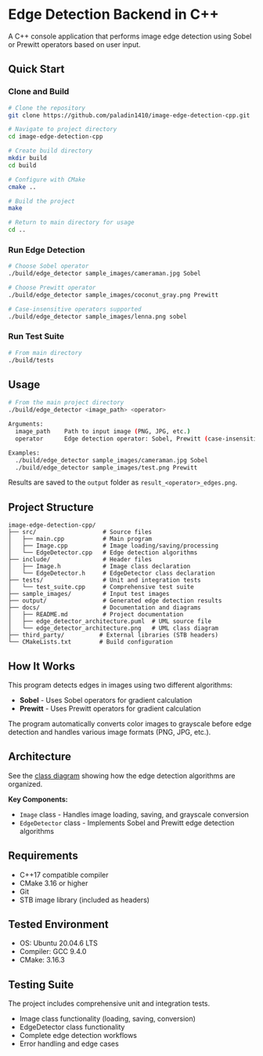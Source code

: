 # Edge Detection Backend in C++

A C++ console application that performs image edge detection using Sobel or Prewitt operators based on user input.

## Quick Start

### Clone and Build
```bash
# Clone the repository
git clone https://github.com/paladin1410/image-edge-detection-cpp.git

# Navigate to project directory
cd image-edge-detection-cpp

# Create build directory
mkdir build
cd build

# Configure with CMake
cmake ..

# Build the project
make

# Return to main directory for usage
cd ..
```

### Run Edge Detection
```bash
# Choose Sobel operator
./build/edge_detector sample_images/cameraman.jpg Sobel

# Choose Prewitt operator  
./build/edge_detector sample_images/coconut_gray.png Prewitt

# Case-insensitive operators supported
./build/edge_detector sample_images/lenna.png sobel
```

### Run Test Suite
```bash
# From main directory
./build/tests
```

## Usage

```bash
# From the main project directory
./build/edge_detector <image_path> <operator>

Arguments:
  image_path    Path to input image (PNG, JPG, etc.)
  operator      Edge detection operator: Sobel, Prewitt (case-insensitive)

Examples:
  ./build/edge_detector sample_images/cameraman.jpg Sobel
  ./build/edge_detector sample_images/test.png Prewitt
```

Results are saved to the `output` folder as `result_<operator>_edges.png`.

## Project Structure

```
image-edge-detection-cpp/
├── src/                   # Source files
│   ├── main.cpp           # Main program
│   ├── Image.cpp          # Image loading/saving/processing
│   └── EdgeDetector.cpp   # Edge detection algorithms
├── include/               # Header files
│   ├── Image.h            # Image class declaration
│   └── EdgeDetector.h     # EdgeDetector class declaration
├── tests/                 # Unit and integration tests
│   └── test_suite.cpp     # Comprehensive test suite
├── sample_images/         # Input test images
├── output/                # Generated edge detection results
├── docs/                  # Documentation and diagrams
│   ├── README.md          # Project documentation
│   ├── edge_detector_architecture.puml  # UML source file
│   └── edge_detector_architecture.png   # UML class diagram
├── third_party/          # External libraries (STB headers)
└── CMakeLists.txt        # Build configuration
```

## How It Works

This program detects edges in images using two different algorithms:
- **Sobel** - Uses Sobel operators for gradient calculation
- **Prewitt** - Uses Prewitt operators for gradient calculation

The program automatically converts color images to grayscale before edge detection and handles various image formats (PNG, JPG, etc.).

## Architecture

See the [class diagram](edge_detector_architecture.png) showing how the edge detection algorithms are organized.

**Key Components:**
- `Image` class - Handles image loading, saving, and grayscale conversion
- `EdgeDetector` class - Implements Sobel and Prewitt edge detection algorithms

## Requirements

- C++17 compatible compiler
- CMake 3.16 or higher
- Git 
- STB image library (included as headers)

## Tested Environment

- OS: Ubuntu 20.04.6 LTS
- Compiler: GCC 9.4.0
- CMake: 3.16.3

## Testing Suite

The project includes comprehensive unit and integration tests.
- Image class functionality (loading, saving, conversion)
- EdgeDetector class functionality
- Complete edge detection workflows
- Error handling and edge cases
